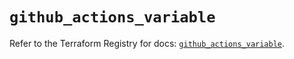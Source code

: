 # `github_actions_variable`

Refer to the Terraform Registry for docs: [`github_actions_variable`](https://registry.terraform.io/providers/integrations/github/6.2.0/docs/resources/actions_variable).
